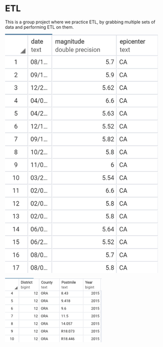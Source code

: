 # ETL
This is a group project where we practice ETL, by grabbing multiple sets of data and performing ETL on them.

![Alt Text](project_etl/image/Earthquake_table.png)

![Alt Text](project_etl/image/traffic.png)
